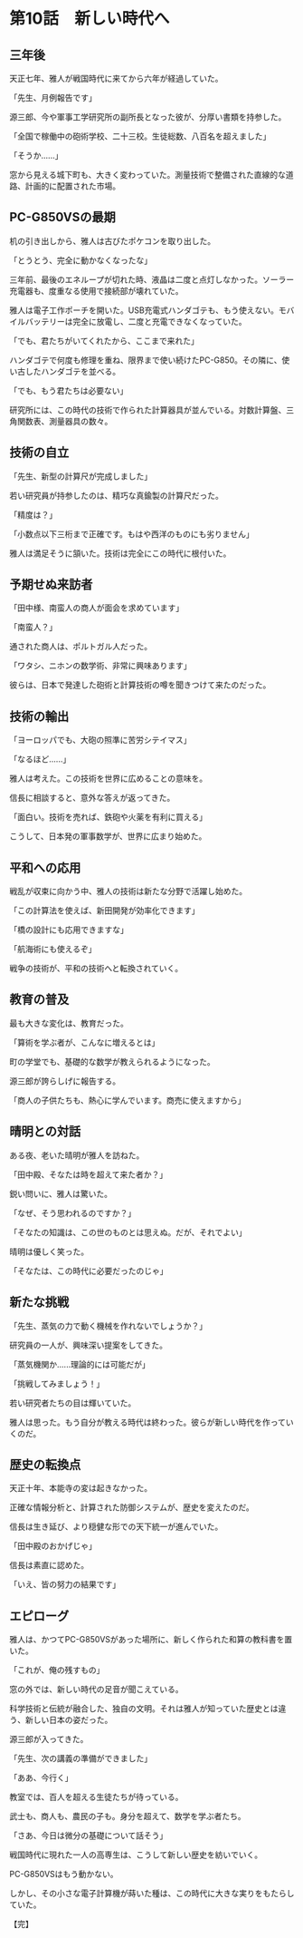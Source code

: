 # 第10話　新しい時代へ

## 三年後

天正七年、雅人が戦国時代に来てから六年が経過していた。

「先生、月例報告です」

源三郎、今や軍事工学研究所の副所長となった彼が、分厚い書類を持参した。

「全国で稼働中の砲術学校、二十三校。生徒総数、八百名を超えました」

「そうか......」

窓から見える城下町も、大きく変わっていた。測量技術で整備された直線的な道路、計画的に配置された市場。

## PC-G850VSの最期

机の引き出しから、雅人は古びたポケコンを取り出した。

「とうとう、完全に動かなくなったな」

三年前、最後のエネループが切れた時、液晶は二度と点灯しなかった。ソーラー充電器も、度重なる使用で接続部が壊れていた。

雅人は電子工作ポーチを開いた。USB充電式ハンダゴテも、もう使えない。モバイルバッテリーは完全に放電し、二度と充電できなくなっていた。

「でも、君たちがいてくれたから、ここまで来れた」

ハンダゴテで何度も修理を重ね、限界まで使い続けたPC-G850。その隣に、使い古したハンダゴテを並べる。

「でも、もう君たちは必要ない」

研究所には、この時代の技術で作られた計算器具が並んでいる。対数計算盤、三角関数表、測量器具の数々。

## 技術の自立

「先生、新型の計算尺が完成しました」

若い研究員が持参したのは、精巧な真鍮製の計算尺だった。

「精度は？」

「小数点以下三桁まで正確です。もはや西洋のものにも劣りません」

雅人は満足そうに頷いた。技術は完全にこの時代に根付いた。

## 予期せぬ来訪者

「田中様、南蛮人の商人が面会を求めています」

「南蛮人？」

通された商人は、ポルトガル人だった。

「ワタシ、ニホンの数学術、非常に興味あります」

彼らは、日本で発達した砲術と計算技術の噂を聞きつけて来たのだった。

## 技術の輸出

「ヨーロッパでも、大砲の照準に苦労シテイマス」

「なるほど......」

雅人は考えた。この技術を世界に広めることの意味を。

信長に相談すると、意外な答えが返ってきた。

「面白い。技術を売れば、鉄砲や火薬を有利に買える」

こうして、日本発の軍事数学が、世界に広まり始めた。

## 平和への応用

戦乱が収束に向かう中、雅人の技術は新たな分野で活躍し始めた。

「この計算法を使えば、新田開発が効率化できます」

「橋の設計にも応用できますな」

「航海術にも使えるぞ」

戦争の技術が、平和の技術へと転換されていく。

## 教育の普及

最も大きな変化は、教育だった。

「算術を学ぶ者が、こんなに増えるとは」

町の学堂でも、基礎的な数学が教えられるようになった。

源三郎が誇らしげに報告する。

「商人の子供たちも、熱心に学んでいます。商売に使えますから」

## 晴明との対話

ある夜、老いた晴明が雅人を訪ねた。

「田中殿、そなたは時を超えて来た者か？」

鋭い問いに、雅人は驚いた。

「なぜ、そう思われるのですか？」

「そなたの知識は、この世のものとは思えぬ。だが、それでよい」

晴明は優しく笑った。

「そなたは、この時代に必要だったのじゃ」

## 新たな挑戦

「先生、蒸気の力で動く機械を作れないでしょうか？」

研究員の一人が、興味深い提案をしてきた。

「蒸気機関か......理論的には可能だが」

「挑戦してみましょう！」

若い研究者たちの目は輝いていた。

雅人は思った。もう自分が教える時代は終わった。彼らが新しい時代を作っていくのだ。

## 歴史の転換点

天正十年、本能寺の変は起きなかった。

正確な情報分析と、計算された防御システムが、歴史を変えたのだ。

信長は生き延び、より穏健な形での天下統一が進んでいた。

「田中殿のおかげじゃ」

信長は素直に認めた。

「いえ、皆の努力の結果です」

## エピローグ

雅人は、かつてPC-G850VSがあった場所に、新しく作られた和算の教科書を置いた。

「これが、俺の残すもの」

窓の外では、新しい時代の足音が聞こえている。

科学技術と伝統が融合した、独自の文明。それは雅人が知っていた歴史とは違う、新しい日本の姿だった。

源三郎が入ってきた。

「先生、次の講義の準備ができました」

「ああ、今行く」

教室では、百人を超える生徒たちが待っている。

武士も、商人も、農民の子も。身分を超えて、数学を学ぶ者たち。

「さあ、今日は微分の基礎について話そう」

戦国時代に現れた一人の高専生は、こうして新しい歴史を紡いでいく。

PC-G850VSはもう動かない。

しかし、その小さな電子計算機が蒔いた種は、この時代に大きな実りをもたらしていた。

【完】